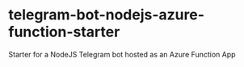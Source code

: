 # telegram-bot-nodejs-azure-function-starter
Starter for a NodeJS Telegram bot hosted as an Azure Function App
